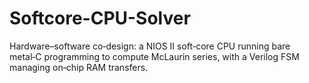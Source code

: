 # Softcore-CPU-Solver
Hardware–software co‑design: a NIOS II soft‑core CPU running bare metal‑C programming to compute McLaurin series, with a Verilog FSM managing on‑chip RAM transfers.

